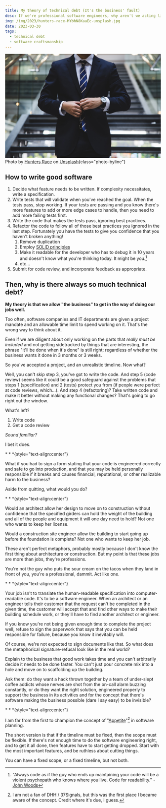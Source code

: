 ```yaml
---
title: My theory of technical debt (It's the business' fault)
desc: If we're professional software engineers, why aren't we acting like professionals?
img: /img/2023/hunters-race-MYbhN8KaaEc-unsplash.jpg
date: 2023-03-30
tags:
  - technical debt
  - software craftsmanship
---
```


![An old fashioned metal key](/img/2023/hunters-race-MYbhN8KaaEc-unsplash.jpg)
Photo by <a href="https://unsplash.com/@huntersrace?utm_source=unsplash&utm_medium=referral&utm_content=creditCopyText">Hunters Race</a> on <a href="https://unsplash.com/photos/MYbhN8KaaEc?utm_source=unsplash&utm_medium=referral&utm_content=creditCopyText">Unsplash</a>{class="photo-byline"}

## How to write good software

1. Decide what feature needs to be written. If complexity necessitates, write a specification.
2. Write tests that will validate when you've reached the goal. When the tests pass, stop working. If your tests are passing and you know there's more features to add or more edge cases to handle, then you need to add more failing tests first.
3. Write the code that makes the tests pass, ignoring best practices.
4. Refactor the code to follow all of those best practices you ignored in the last step. Fortunately you have the tests to give you confidence that you haven't broken anything!
   1. Remove duplication
   1. Employ [SOLID principles](https://en.wikipedia.org/wiki/SOLID)
   1. Make it readable for the developer who has to debug it in 10 years and doesn't know what you're thinking today. It might be you.[^1]
   1. etc...
5. Submit for code review, and incorporate feedback as appropriate.

[^1]: "Always code as if the guy who ends up maintaining your code will be a violent psychopath who knows where you live. Code for readability." - [John Woods](https://stackoverflow.com/a/878436/751)

## Then, why is there always so much technical debt?

**My theory is that we allow "the business" to get in the way of doing our jobs well.**

Too often, software companies and IT departments are given a project mandate and an allowable time limit to spend working on it. That's the wrong way to think about it.

Even if we are diligent about only working on the parts that _really must be included_ and not getting sidetracked by things that are interesting, the phrase "it'll be done when it's done" is still right; regardless of whether the business wants it done in 3 months or 3 weeks.

So you've accepted a project, and an unrealistic timeline. Now what?

Well, you can't skip step 3, you've got to write the code. And step 5 (code review) seems like it could be a good safeguard against the problems that steps 1 (specification) and 2 (tests) protect you from (if people were perfect at code reviews, which...). And step 4 (refactoring)? Take written code and make it better without making any functional changes? That's going to go right out the window.

What's left?

1. Write code
2. Get a code review

_Sound familiar?_

I bet it does.

\* \* \*{style="text-align:center"}

What if you had to sign a form stating that your code is engineered correctly and safe to go into production, and that you may be held personally responsible if it breaks and causes financial, reputational, or other realizable harm to the business?

Aside from quitting, what would you do?

\* \* \*{style="text-align:center"}

Would an architect allow her design to move on to construction without confidence that the specified girders can hold the weight of the building and all of the people and equipment it will one day need to hold? Not one who wants to keep her license.

Would a construction site engineer allow the building to start going up before the foundation is complete? Not one who wants to keep her job.

These aren't perfect metaphors, probably mostly because I don't know the first thing about architecture or construction. But my point is that these jobs are more than jobs, they're professions.

You're not the guy who puts the sour cream on the tacos when they land in front of you, you're a professional, dammit. Act like one.

\* \* \*{style="text-align:center"}

Your job isn't to translate the human-readable specification into computer-readable code. It's to be a software engineer. When an architect or an engineer tells their customer that the request can't be completed in the given time, the customer will accept that and find other ways to make their building schedule work, or they'll have to find another architect or engineer.

If you know you're not being given enough time to complete the project well, refuse to sign the paperwork that says that you can be held responsible for failure, because you know it inevitably will.

Of course, we're not expected to sign documents like that. So what does the metaphorical signature-refusal look like in the real world?

Explain to the business that good work takes time and you can't arbitrarily decide it needs to be done faster. You can't just pour concrete mix into a hole and move on to scaffolding up the building.

Ask them: do they want a hack thrown together by a team of under-slept coffee addicts whose nerves are shot from the on-call alarm buzzing constantly, or do they want the right solution, engineered properly to support the business in its activities and for the concept that there's software making the business possible (dare I say easy) to be invisible?

\* \* \*{style="text-align:center"}

I am far from the first to champion the concept of "[Appetite](https://37signals.com/seven-shipping-principles#appetite)"[^2] in software planning.

[^2]: I am not a fan of DHH / 37Signals, but this was the first place I became aware of the concept. Credit where it's due, I guess.

The short version is that if the timeline must be fixed, then the scope must be flexible. If there's not enough time to do the software engineering right, and to get it all done, then features have to start getting dropped. Start with the most important features, and be ruthless about cutting things.

You can have a fixed scope, or a fixed timeline, but not both.
